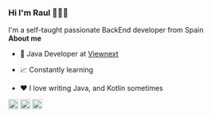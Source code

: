 ### Hi I'm Raul 👋👨‍💻
I'm a self-taught passionate BackEnd developer from Spain
<br/>
**About me**

- 💼 Java Developer at [Viewnext](https://www.viewnext.com/)

- 📈 Constantly learning

- ❤️ I love writing Java, and Kotlin sometimes
  
<code><img height="20" alt="java" src="https://img.shields.io/badge/Java-ED8B00?style=for-the-badge&logo=openjdk&logoColor=white"></code>
<code><img height="20" alt="spring" src="https://img.shields.io/badge/Spring-6DB33F?style=for-the-badge&logo=spring&logoColor=white"></code>
<code><img height="20" alt="android" src="https://img.shields.io/badge/Android-3DDC84?style=for-the-badge&logo=android&logoColor=white"></code>


<!--
**RaulRodal/RaulRodal** is a ✨ _special_ ✨ repository because its `README.md` (this file) appears on your GitHub profile.

Here are some ideas to get you started:

- 🔭 I’m currently working on ...
- 🌱 I’m currently learning ...
- 👯 I’m looking to collaborate on ...
- 🤔 I’m looking for help with ...
- 💬 Ask me about ...
- 📫 How to reach me: ...
- 😄 Pronouns: ...
- ⚡ Fun fact: ...
-->
